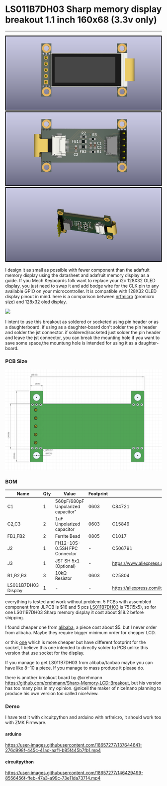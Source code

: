 # LS011B7DH03 Sharp memory display breakout 1.1 inch 160x68 (3.3v only)
---

![](img/sharp_memory_display-1.png)
![](img/sharp_memory_display-2.png)
![](img/sharp_memory_display-3.png)

I design it as small as possible with fewer component than the adafruit memory display using the datasheet and adafruit memory display as a guide. If you Mech Keyboards folk want to replace your i2c 128X32 OLED display, you just need to swap it and add bodge wire for the CLK pin to any available GPIO on your microcontroller. It is compatible with 128X32 OLED display pinout in mind.
here is a comparison between [nrfmicro](https://github.com/joric/nrfmicro) (promicro size) and 128x32 oled display.

![](https://cdn.discordapp.com/attachments/920911115414814751/921093724509962290/IMG_20210911_230619.jpg)

I intent to use this breakout as soldered or socketed using pin header or as a daughterboard. if using as a daughter-board don't solder the pin header and solder the jst connector. if soldered/socketed just solder the pin header and leave the jst connector, you can break the mounting hole if you want to save some space,the mountung hole is intended for using it as a daughter-board.

### PCB Size
![](img/size.png)
### BOM
| Name                | Qty | Value                              | Footprint | LCSC Part #                                           |
|---------------------|-----|------------------------------------|-----------|-------------------------------------------------------|
| C1                  | 1   | 560pF/680pF Unpolarized capacitor" | 0603      | C84721                                                |
| C2,C3               | 2   | 1uF Unpolarized capacitor          | 0603      | C15849                                                |
| FB1,FB2             | 2   | Ferrite Bead                       | 0805      | C1017                                                 |
| J2                  | 1   | FH12-10S-0.5SH FPC Connector       | -         | C506791                                               |
| J3                  | 1   | JST SH 5x1 (Optional)              | -         | https://www.aliexpress.com/item/1005003131441676.html |
| R1,R2,R3            |  3  | 10kΩ Resistor                      | 0603      | C25804                                                |
| LS011B7DH03 Display | 1   |            -                       |  -        | https://aliexpress.com/item/1005001809102193.html     |



everything is tested and work without problem. 5 PCBs with assembled component from JLPCB is $16 and 5 pcs [LS011B7DH03](https://www.aliexpress.com/item/1005001809102193.html) is $75 ($15x5), so for one LS011B7DH03 Sharp memory display it cost about $18.2 before shipping.

I found cheaper one from  [alibaba](https://www.alibaba.com/product-detail/Sharp-LS011B7DH03-1-1-inch-mono_1600084470004.html?spm=a2700.galleryofferlist.normal_offer.d_image.5b7e535dIAtoXw), a piece cost about $5. but I never order from alibaba. Maybe they require bigger minimum order for cheaper LCD.

or this [one](https://www.alibaba.com/product-detail/HL-1-08-Inch-Square-Transflective_1600473084807.html?spm=a2700.galleryofferlist.normal_offer.d_image.5b7e535dIAtoXw) which is more cheaper but have different footprint for the socket, I believe this one intended to directly solder to PCB unlike this version that use socket for the display. 

If you manage to get LS011B7DH03 from alibaba/taobao maybe you can have like $8-$10 a piece. If you manage to mass produce it please do.

there is another breakout board by @crehmann https://github.com/crehmann/Sharp-Memory-LCD-Breakout, but his version has too many pins in my opinion. @nicell the maker of nice!nano planning to produce his own version too called nice!view.  

<!-- ![](https://i.imgur.com/EkvLsx7.jpeg)
![](https://i.imgur.com/TXG6VWD.jpeg)
![](https://i.imgur.com/CXY70i6.jpeg) -->

### Demo

I have test it with circuitpython and arduino with nrfmicro, it should work too with ZMK Firmware.
#### arduino

https://user-images.githubusercontent.com/18657277/137644641-276d998f-445c-41ad-aaf1-b85f445b7fb1.mp4

#### circuitpython

https://user-images.githubusercontent.com/18657277/146429499-8556456f-ffeb-47a3-a99c-73e11da73714.mp4
